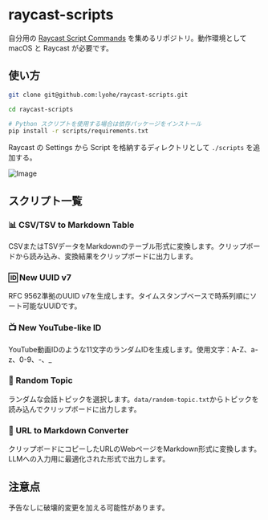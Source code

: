# raycast-scripts

自分用の [Raycast Script Commands](https://github.com/raycast/script-commands) を集めるリポジトリ。動作環境として macOS と Raycast が必要です。

## 使い方

```bash
git clone git@github.com:lyohe/raycast-scripts.git

cd raycast-scripts

# Python スクリプトを使用する場合は依存パッケージをインストール
pip install -r scripts/requirements.txt
```

Raycast の Settings から Script を格納するディレクトリとして `./scripts` を追加する。

![Image](https://github.com/user-attachments/assets/8dea0819-7ec4-4639-896f-25cc349bf65c)

## スクリプト一覧

### 📊 CSV/TSV to Markdown Table
CSVまたはTSVデータをMarkdownのテーブル形式に変換します。クリップボードから読み込み、変換結果をクリップボードに出力します。

### 🆔 New UUID v7
RFC 9562準拠のUUID v7を生成します。タイムスタンプベースで時系列順にソート可能なUUIDです。

### 📺 New YouTube-like ID
YouTube動画IDのような11文字のランダムIDを生成します。使用文字：A-Z、a-z、0-9、-、_

### 💬 Random Topic
ランダムな会話トピックを選択します。`data/random-topic.txt`からトピックを読み込んでクリップボードに出力します。

### 📄 URL to Markdown Converter
クリップボードにコピーしたURLのWebページをMarkdown形式に変換します。LLMへの入力用に最適化された形式で出力します。

## 注意点

予告なしに破壊的変更を加える可能性があります。
